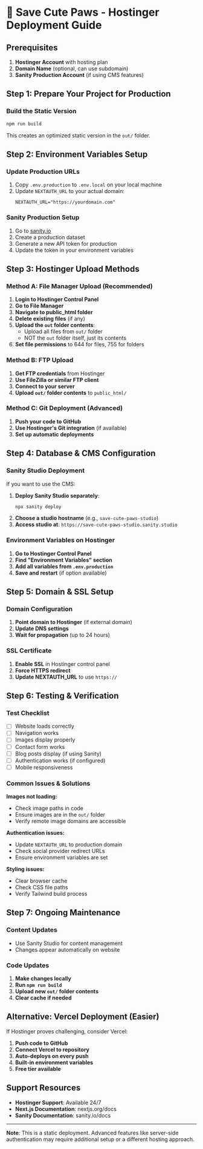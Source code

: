 # 🚀 Save Cute Paws - Hostinger Deployment Guide

## Prerequisites
1. **Hostinger Account** with hosting plan
2. **Domain Name** (optional, can use subdomain)
3. **Sanity Production Account** (if using CMS features)

## Step 1: Prepare Your Project for Production

### Build the Static Version
```bash
npm run build
```

This creates an optimized static version in the `out/` folder.

## Step 2: Environment Variables Setup

### Update Production URLs
1. Copy `.env.production` to `.env.local` on your local machine
2. Update `NEXTAUTH_URL` to your actual domain:
   ```
   NEXTAUTH_URL="https://yourdomain.com"
   ```

### Sanity Production Setup
1. Go to [sanity.io](https://sanity.io) 
2. Create a production dataset
3. Generate a new API token for production
4. Update the token in your environment variables

## Step 3: Hostinger Upload Methods

### Method A: File Manager Upload (Recommended)
1. **Login to Hostinger Control Panel**
2. **Go to File Manager**
3. **Navigate to public_html folder**
4. **Delete existing files** (if any)
5. **Upload the `out` folder contents**:
   - Upload all files from `out/` folder
   - NOT the `out` folder itself, just its contents
6. **Set file permissions** to 644 for files, 755 for folders

### Method B: FTP Upload
1. **Get FTP credentials** from Hostinger
2. **Use FileZilla or similar FTP client**
3. **Connect to your server**
4. **Upload `out/` folder contents** to `public_html/`

### Method C: Git Deployment (Advanced)
1. **Push your code to GitHub**
2. **Use Hostinger's Git integration** (if available)
3. **Set up automatic deployments**

## Step 4: Database & CMS Configuration

### Sanity Studio Deployment
If you want to use the CMS:
1. **Deploy Sanity Studio separately**:
   ```bash
   npx sanity deploy
   ```
2. **Choose a studio hostname** (e.g., `save-cute-paws-studio`)
3. **Access studio at**: `https://save-cute-paws-studio.sanity.studio`

### Environment Variables on Hostinger
1. **Go to Hostinger Control Panel**
2. **Find "Environment Variables" section**
3. **Add all variables from `.env.production`**
4. **Save and restart** (if option available)

## Step 5: Domain & SSL Setup

### Domain Configuration
1. **Point domain to Hostinger** (if external domain)
2. **Update DNS settings**
3. **Wait for propagation** (up to 24 hours)

### SSL Certificate
1. **Enable SSL** in Hostinger control panel
2. **Force HTTPS redirect**
3. **Update NEXTAUTH_URL** to use `https://`

## Step 6: Testing & Verification

### Test Checklist
- [ ] Website loads correctly
- [ ] Navigation works
- [ ] Images display properly
- [ ] Contact form works
- [ ] Blog posts display (if using Sanity)
- [ ] Authentication works (if configured)
- [ ] Mobile responsiveness

### Common Issues & Solutions

**Images not loading:**
- Check image paths in code
- Ensure images are in the `out/` folder
- Verify remote image domains are accessible

**Authentication issues:**
- Update `NEXTAUTH_URL` to production domain
- Check social provider redirect URLs
- Ensure environment variables are set

**Styling issues:**
- Clear browser cache
- Check CSS file paths
- Verify Tailwind build process

## Step 7: Ongoing Maintenance

### Content Updates
- Use Sanity Studio for content management
- Changes appear automatically on website

### Code Updates
1. **Make changes locally**
2. **Run `npm run build`**
3. **Upload new `out/` folder contents**
4. **Clear cache if needed**

## Alternative: Vercel Deployment (Easier)

If Hostinger proves challenging, consider Vercel:
1. **Push code to GitHub**
2. **Connect Vercel to repository**
3. **Auto-deploys on every push**
4. **Built-in environment variables**
5. **Free tier available**

## Support Resources
- **Hostinger Support**: Available 24/7
- **Next.js Documentation**: nextjs.org/docs
- **Sanity Documentation**: sanity.io/docs

---

**Note**: This is a static deployment. Advanced features like server-side authentication may require additional setup or a different hosting approach.
